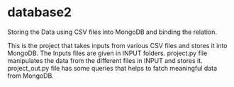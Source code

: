 # database2
Storing the Data using CSV files into MongoDB and binding the relation.

This is the project that takes inputs from various CSV files and stores it into MongoDB.
The Inputs files are given in INPUT folders.
project.py file manipulates the data from the different files in INPUT and stores it.
project_out.py file has some queries that helps to fatch meaningful data from MongoDB.
